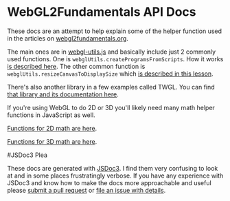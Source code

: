 WebGL2Fundamentals API Docs
==========================

These docs are an attempt to help explain some of the helper function
used in the articles on [webgl2fundamentals.org](http://webgl2fundamentals.org).

The main ones are in [webgl-utils.js](/webgl/resources/webgl-utils.js) and basically include
just 2 commonly used functions. One is `webglUtils.createProgramsFromScripts`. How it works
[is described here](/webgl/lessons/webgl-boilerplate.html). The other common function is
`webglUtils.resizeCanvasToDisplaySize` which [is described in this lesson](/webgl/lessons/webgl-resizing-the-canvas.html).

There's also another library in a few examples called TWGL. You can find [that library and its documentation
here](http://twgljs.org).

If you're using WebGL to do 2D or 3D you'll likely need many math helper functions
in JavaScript as well.

[Functions for 2D math are here](/docs/module-webgl-2d-math.html).

[Functions for 3D math are here](/docs/module-webgl-3d-math.html).

#JSDoc3 Plea

These docs are generated with [JSDoc3](http://usejsdoc.org/). I find them very confusing to look at
and in some places frustratingly verbose. If you have any experience with JSDoc3 and know how to
make the docs more approachable and useful please [submit a pull request](https://github.com/greggman/webgl2-fundamentals)
or [file an issue with details](https://github.com/greggman/webgl2-fundamentals/issues).

